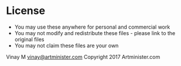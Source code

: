 # License

* You may use these anywhere for personal and commercial work
* You may not modify and redistribute these files - please link to the original files
* You may not claim these files are your own

Vinay M <vinay@artminister.com> Copyright 2017 Artminister.com